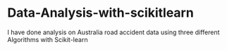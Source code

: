 # Data-Analysis-with-scikitlearn
I have done analysis on Australia road accident data using three different Algorithms with Scikit-learn
